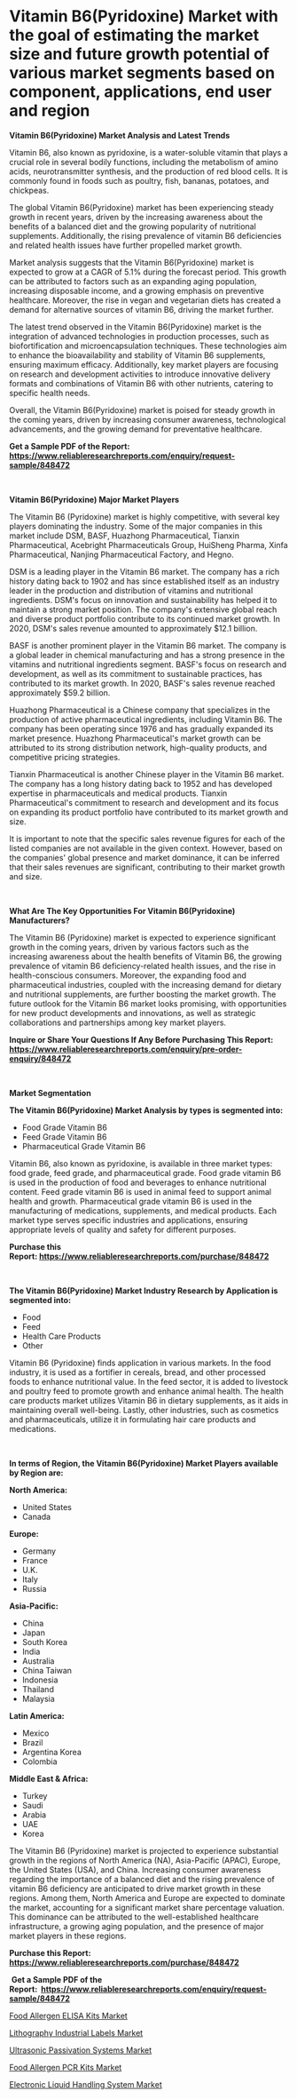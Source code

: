 <p><h1>Vitamin B6(Pyridoxine) Market with the goal of estimating the market size and future growth potential of various market segments based on component, applications, end user and region</h1></p><p><strong>Vitamin B6(Pyridoxine) Market Analysis and Latest Trends</strong></p>
<p><p>Vitamin B6, also known as pyridoxine, is a water-soluble vitamin that plays a crucial role in several bodily functions, including the metabolism of amino acids, neurotransmitter synthesis, and the production of red blood cells. It is commonly found in foods such as poultry, fish, bananas, potatoes, and chickpeas.</p><p>The global Vitamin B6(Pyridoxine) market has been experiencing steady growth in recent years, driven by the increasing awareness about the benefits of a balanced diet and the growing popularity of nutritional supplements. Additionally, the rising prevalence of vitamin B6 deficiencies and related health issues have further propelled market growth.</p><p>Market analysis suggests that the Vitamin B6(Pyridoxine) market is expected to grow at a CAGR of 5.1% during the forecast period. This growth can be attributed to factors such as an expanding aging population, increasing disposable income, and a growing emphasis on preventive healthcare. Moreover, the rise in vegan and vegetarian diets has created a demand for alternative sources of vitamin B6, driving the market further.</p><p>The latest trend observed in the Vitamin B6(Pyridoxine) market is the integration of advanced technologies in production processes, such as biofortification and microencapsulation techniques. These technologies aim to enhance the bioavailability and stability of Vitamin B6 supplements, ensuring maximum efficacy. Additionally, key market players are focusing on research and development activities to introduce innovative delivery formats and combinations of Vitamin B6 with other nutrients, catering to specific health needs.</p><p>Overall, the Vitamin B6(Pyridoxine) market is poised for steady growth in the coming years, driven by increasing consumer awareness, technological advancements, and the growing demand for preventative healthcare.</p></p>
<p><strong>Get a Sample PDF of the Report:&nbsp; <a href="https://www.reliableresearchreports.com/enquiry/request-sample/848472">https://www.reliableresearchreports.com/enquiry/request-sample/848472</a></strong></p>
<p>&nbsp;</p>
<p><strong>Vitamin B6(Pyridoxine) Major Market Players</strong></p>
<p><p>The Vitamin B6 (Pyridoxine) market is highly competitive, with several key players dominating the industry. Some of the major companies in this market include DSM, BASF, Huazhong Pharmaceutical, Tianxin Pharmaceutical, Acebright Pharmaceuticals Group, HuiSheng Pharma, Xinfa Pharmaceutical, Nanjing Pharmaceutical Factory, and Hegno.</p><p>DSM is a leading player in the Vitamin B6 market. The company has a rich history dating back to 1902 and has since established itself as an industry leader in the production and distribution of vitamins and nutritional ingredients. DSM's focus on innovation and sustainability has helped it to maintain a strong market position. The company's extensive global reach and diverse product portfolio contribute to its continued market growth. In 2020, DSM's sales revenue amounted to approximately $12.1 billion.</p><p>BASF is another prominent player in the Vitamin B6 market. The company is a global leader in chemical manufacturing and has a strong presence in the vitamins and nutritional ingredients segment. BASF's focus on research and development, as well as its commitment to sustainable practices, has contributed to its market growth. In 2020, BASF's sales revenue reached approximately $59.2 billion.</p><p>Huazhong Pharmaceutical is a Chinese company that specializes in the production of active pharmaceutical ingredients, including Vitamin B6. The company has been operating since 1976 and has gradually expanded its market presence. Huazhong Pharmaceutical's market growth can be attributed to its strong distribution network, high-quality products, and competitive pricing strategies.</p><p>Tianxin Pharmaceutical is another Chinese player in the Vitamin B6 market. The company has a long history dating back to 1952 and has developed expertise in pharmaceuticals and medical products. Tianxin Pharmaceutical's commitment to research and development and its focus on expanding its product portfolio have contributed to its market growth and size.</p><p>It is important to note that the specific sales revenue figures for each of the listed companies are not available in the given context. However, based on the companies' global presence and market dominance, it can be inferred that their sales revenues are significant, contributing to their market growth and size.</p></p>
<p>&nbsp;</p>
<p><strong>What Are The Key Opportunities For Vitamin B6(Pyridoxine) Manufacturers?</strong></p>
<p><p>The Vitamin B6 (Pyridoxine) market is expected to experience significant growth in the coming years, driven by various factors such as the increasing awareness about the health benefits of Vitamin B6, the growing prevalence of vitamin B6 deficiency-related health issues, and the rise in health-conscious consumers. Moreover, the expanding food and pharmaceutical industries, coupled with the increasing demand for dietary and nutritional supplements, are further boosting the market growth. The future outlook for the Vitamin B6 market looks promising, with opportunities for new product developments and innovations, as well as strategic collaborations and partnerships among key market players.</p></p>
<p><strong>Inquire or Share Your Questions If Any Before Purchasing This Report: <a href="https://www.reliableresearchreports.com/enquiry/pre-order-enquiry/848472">https://www.reliableresearchreports.com/enquiry/pre-order-enquiry/848472</a></strong></p>
<p>&nbsp;</p>
<p><strong>Market Segmentation</strong></p>
<p><strong>The Vitamin B6(Pyridoxine) Market Analysis by types is segmented into:</strong></p>
<p><ul><li>Food Grade Vitamin B6</li><li>Feed Grade Vitamin B6</li><li>Pharmaceutical Grade Vitamin B6</li></ul></p>
<p><p>Vitamin B6, also known as pyridoxine, is available in three market types: food grade, feed grade, and pharmaceutical grade. Food grade vitamin B6 is used in the production of food and beverages to enhance nutritional content. Feed grade vitamin B6 is used in animal feed to support animal health and growth. Pharmaceutical grade vitamin B6 is used in the manufacturing of medications, supplements, and medical products. Each market type serves specific industries and applications, ensuring appropriate levels of quality and safety for different purposes.</p></p>
<p><strong>Purchase this Report:&nbsp;<a href="https://www.reliableresearchreports.com/purchase/848472">https://www.reliableresearchreports.com/purchase/848472</a></strong></p>
<p>&nbsp;</p>
<p><strong>The Vitamin B6(Pyridoxine) Market Industry Research by Application is segmented into:</strong></p>
<p><ul><li>Food</li><li>Feed</li><li>Health Care Products</li><li>Other</li></ul></p>
<p><p>Vitamin B6 (Pyridoxine) finds application in various markets. In the food industry, it is used as a fortifier in cereals, bread, and other processed foods to enhance nutritional value. In the feed sector, it is added to livestock and poultry feed to promote growth and enhance animal health. The health care products market utilizes Vitamin B6 in dietary supplements, as it aids in maintaining overall well-being. Lastly, other industries, such as cosmetics and pharmaceuticals, utilize it in formulating hair care products and medications.</p></p>
<p>&nbsp;</p>
<p><strong>In terms of Region, the Vitamin B6(Pyridoxine) Market Players available by Region are:</strong></p>
<p>
    <p> <strong> North America: </strong>
        <ul>
            <li>United States</li>
            <li>Canada</li>
        </ul>
        </p> 
    <p> <strong> Europe: </strong>
        <ul>
            <li>Germany</li>
            <li>France</li>
            <li>U.K.</li>
            <li>Italy</li>
            <li>Russia</li>
        </ul>
        </p> 
    <p> <strong> Asia-Pacific: </strong>
        <ul>
            <li>China</li>
            <li>Japan</li>
            <li>South Korea</li>
            <li>India</li>
            <li>Australia</li>
            <li>China Taiwan</li>
            <li>Indonesia</li>
            <li>Thailand</li>
            <li>Malaysia</li>
        </ul>
        </p> 
    <p> <strong> Latin America: </strong>
        <ul>
            <li>Mexico</li>
            <li>Brazil</li>
            <li>Argentina Korea</li>
            <li>Colombia</li>
        </ul>
        </p> 
    <p> <strong> Middle East & Africa: </strong>
        <ul>
            <li>Turkey</li>
            <li>Saudi</li>
            <li>Arabia</li>
            <li>UAE</li>
            <li>Korea</li>
        </ul>
    </p>
    </p>
<p><p>The Vitamin B6 (Pyridoxine) market is projected to experience substantial growth in the regions of North America (NA), Asia-Pacific (APAC), Europe, the United States (USA), and China. Increasing consumer awareness regarding the importance of a balanced diet and the rising prevalence of vitamin B6 deficiency are anticipated to drive market growth in these regions. Among them, North America and Europe are expected to dominate the market, accounting for a significant market share percentage valuation. This dominance can be attributed to the well-established healthcare infrastructure, a growing aging population, and the presence of major market players in these regions.</p></p>
<p><strong>Purchase this Report: <a href="https://www.reliableresearchreports.com/purchase/848472">https://www.reliableresearchreports.com/purchase/848472</a></strong></p>
<p>&nbsp;<strong>Get a Sample PDF of the Report:&nbsp;&nbsp;<a href="https://www.reliableresearchreports.com/enquiry/request-sample/848472">https://www.reliableresearchreports.com/enquiry/request-sample/848472</a></strong></p>
<p><strong></strong></p>
<p><p><a href="https://www.linkedin.com/pulse/food-allergen-elisa-kits-market-insights-players-forecast/">Food Allergen ELISA Kits Market</a></p><p><a href="https://medium.com/@katlynbauch/lithography-industrial-labels-market-competitive-analysis-market-trends-and-forecast-to-2030-af53b61af490">Lithography Industrial Labels Market</a></p><p><a href="https://www.linkedin.com/pulse/ultrasonic-passivation-systems-market-size-growth-forecast/">Ultrasonic Passivation Systems Market</a></p><p><a href="https://www.linkedin.com/pulse/food-allergen-pcr-kits-market-size-growth-forecast-from/">Food Allergen PCR Kits Market</a></p><p><a href="https://medium.com/@markuspagac2023/electronic-liquid-handling-system-market-trends-and-market-analysis-forecasted-for-period-2023-2030-db51ca18f3cf">Electronic Liquid Handling System Market</a></p></p>